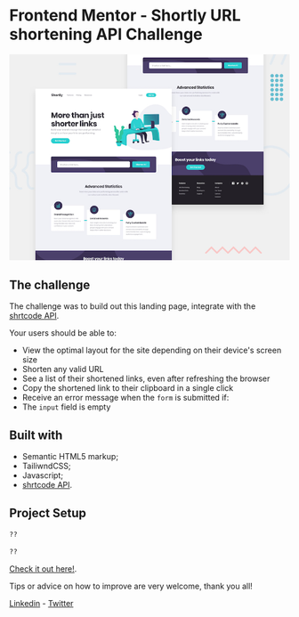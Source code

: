 # Frontend Mentor - Shortly URL shortening API Challenge

![Design preview for the Shortly URL shortening API coding challenge](./design/desktop-preview.jpg)


## The challenge

The  challenge was to build out this landing page, integrate with the [shrtcode API](https://app.shrtco.de/).

Your users should be able to:

- View the optimal layout for the site depending on their device's screen size
- Shorten any valid URL
- See a list of their shortened links, even after refreshing the browser
- Copy the shortened link to their clipboard in a single click
- Receive an error message when the `form` is submitted if:
- The `input` field is empty
## Built with

- Semantic HTML5 markup;
- TailiwndCSS;
- Javascript;
- [shrtcode API](https://app.shrtco.de/).



## Project Setup

```sh
??
```

```sh
??
```

[Check it out here!](https://url-shortening-web-app.vercel.app/).

Tips or advice on how to improve are very welcome, thank you all!

[Linkedin](https://www.linkedin.com/in/miguelmpsilva/) -
[Twitter](https://twitter.com/Miguelmpsilva) 

